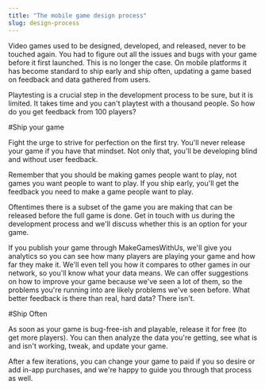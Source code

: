 ```yaml
---
title: "The mobile game design process"
slug: design-process
---
```


Video games used to be designed, developed, and released, never to be touched again. You had to figure out all the issues and bugs with your game before it first launched. This is no longer the case. On mobile platforms it has become standard to ship early and ship often, updating a game based on feedback and data gathered from users.

Playtesting is a crucial step in the development process to be sure, but it is limited. It takes time and you can't playtest with a thousand people. So how do you get feedback from 100 players?

#Ship your game

Fight the urge to strive for perfection on the first try. You'll never release your game if you have that mindset. Not only that, you'll be developing blind and without user feedback.

Remember that you should be making games people want to play, not games you want people to want to play. If you ship early, you'll get the feedback you need to make a game people want to play.

Oftentimes there is a subset of the game you are making that can be released before the full game is done. Get in touch with us during the development process and we'll discuss whether this is an option for your game.

If you publish your game through MakeGamesWithUs, we'll give you analytics so you can see how many players are playing your game and how far they make it. We'll even tell you how it compares to other games in our network, so you'll know what your data means. We can offer suggestions on how to improve your game because we've seen a lot of them, so the problems you're running into are likely problems we've seen before. What better feedback is there than real, hard data? There isn't.

#Ship Often

As soon as your game is bug-free-ish and playable, release it for free (to get more players). You can then analyze the data you're getting, see what is and isn't working, tweak, and update your game.

After a few iterations, you can change your game to paid if you so desire or add in-app purchases, and we're happy to guide you through that process as well.